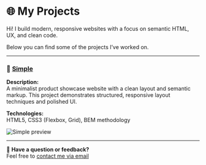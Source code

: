 # 🌐 My Projects

Hi! I build modern, responsive websites with a focus on semantic HTML, UX, and clean code.

Below you can find some of the projects I’ve worked on.

---

### 🧱 [Simple](https://ilya33-s.github.io/portfolio/Simple/index.html)
**Description:**  
A minimalist product showcase website with a clean layout and semantic markup. This project demonstrates structured, responsive layout techniques and polished UI.

**Technologies:**  
HTML5, CSS3 (Flexbox, Grid), BEM methodology

![Simple preview](simple/preview.png)

---

💬 **Have a question or feedback?**  
Feel free to [contact me via email](mailto:youremail@example.com)
